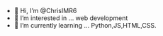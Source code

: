 - 👋 Hi, I’m @ChrisIMR6
- 👀 I’m interested in ... web development
- 🌱 I’m currently learning ... Python,JS,HTML,CSS.

<!---
ChrisIMR6/ChrisIMR6 is a ✨ special ✨ repository because its `README.md` (this file) appears on your GitHub profile.
You can click the Preview link to take a look at your changes.
--->
